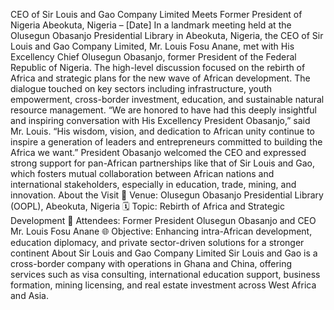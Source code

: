CEO of Sir Louis and Gao Company Limited Meets Former President of Nigeria
Abeokuta, Nigeria – [Date]
In a landmark meeting held at the Olusegun Obasanjo Presidential Library in Abeokuta, Nigeria, the CEO of Sir Louis and Gao Company Limited, Mr. Louis Fosu Anane, met with His Excellency Chief Olusegun Obasanjo, former President of the Federal Republic of Nigeria.
The high-level discussion focused on the rebirth of Africa and strategic plans for the new wave of African development. The dialogue touched on key sectors including infrastructure, youth empowerment, cross-border investment, education, and sustainable natural resource management.
“We are honored to have had this deeply insightful and inspiring conversation with His Excellency President Obasanjo,” said Mr. Louis. “His wisdom, vision, and dedication to African unity continue to inspire a generation of leaders and entrepreneurs committed to building the Africa we want.”
President Obasanjo welcomed the CEO and expressed strong support for pan-African partnerships like that of Sir Louis and Gao, which fosters mutual collaboration between African nations and international stakeholders, especially in education, trade, mining, and innovation.
About the Visit
📍 Venue: Olusegun Obasanjo Presidential Library (OOPL), Abeokuta, Nigeria
🗓️ Topic: Rebirth of Africa and Strategic Development
🤝 Attendees: Former President Olusegun Obasanjo and CEO Mr. Louis Fosu Anane
🌐 Objective: Enhancing intra-African development, education diplomacy, and private sector-driven solutions for a stronger continent
About Sir Louis and Gao Company Limited
Sir Louis and Gao is a cross-border company with operations in Ghana and China, offering services such as visa consulting, international education support, business formation, mining licensing, and real estate investment across West Africa and Asia.
